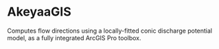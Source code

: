 # AkeyaaGIS
Computes flow directions using a locally-fitted conic discharge potential model, as a fully integrated ArcGIS Pro toolbox.
